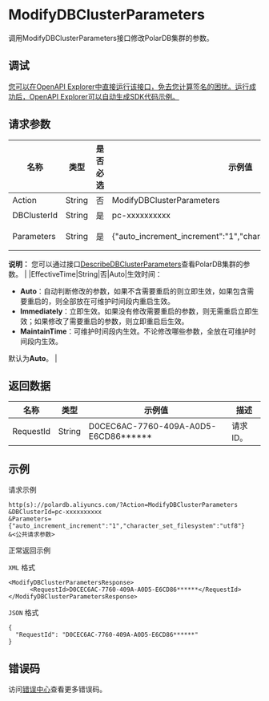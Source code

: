# ModifyDBClusterParameters

调用ModifyDBClusterParameters接口修改PolarDB集群的参数。

## 调试

[您可以在OpenAPI Explorer中直接运行该接口，免去您计算签名的困扰。运行成功后，OpenAPI Explorer可以自动生成SDK代码示例。](https://api.aliyun.com/#product=polardb&api=ModifyDBClusterParameters&type=RPC&version=2017-08-01)

## 请求参数

|名称|类型|是否必选|示例值|描述|
|--|--|----|---|--|
|Action|String|否|ModifyDBClusterParameters|系统规定参数，取值为**ModifyDBClusterParameters**。 |
|DBClusterId|String|是|pc-xxxxxxxxxx|集群ID。 |
|Parameters|String|是|\{"auto\_increment\_increment":"1","character\_set\_filesystem":"utf8"\}|参数及其值的JSON串，参数的值都是字符串类型，例如`{"auto_increment_increment":"1","character_set_filesystem":"utf8"}`。

 **说明：** 您可以通过接口[DescribeDBClusterParameters](~~98122~~)查看PolarDB集群的参数。 |
|EffectiveTime|String|否|Auto|生效时间：

 -   **Auto**：自动判断修改的参数，如果不含需要重启的则立即生效，如果包含需要重启的，则全部放在可维护时间段内重启生效。
-   **Immediately**：立即生效。如果没有修改需要重启的参数，则无需重启立即生效；如果修改了需要重启的参数，则立即重启后生效。
-   **MaintainTime**：可维护时间段内生效。不论修改哪些参数，全放在可维护时间段内生效。

 默认为**Auto**。 |

## 返回数据

|名称|类型|示例值|描述|
|--|--|---|--|
|RequestId|String|D0CEC6AC-7760-409A-A0D5-E6CD86\*\*\*\*\*\*|请求ID。 |

## 示例

请求示例

```
http(s)://polardb.aliyuncs.com/?Action=ModifyDBClusterParameters
&DBClusterId=pc-xxxxxxxxxx
&Parameters={"auto_increment_increment":"1","character_set_filesystem":"utf8"} 
&<公共请求参数>
```

正常返回示例

`XML` 格式

```
<ModifyDBClusterParametersResponse>  
	  <RequestId>D0CEC6AC-7760-409A-A0D5-E6CD86******</RequestId>
</ModifyDBClusterParametersResponse>
```

`JSON` 格式

```
{
  "RequestId": "D0CEC6AC-7760-409A-A0D5-E6CD86******"
}
```

## 错误码

访问[错误中心](https://error-center.alibabacloud.com/status/product/polardb)查看更多错误码。

